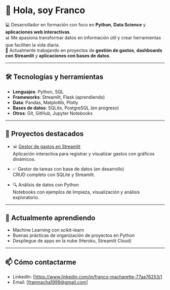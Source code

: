 # 👋 Hola, soy Franco

💻 Desarrollador en formación con foco en **Python**, **Data Science** y **aplicaciones web interactivas**.  
📊 Me apasiona transformar datos en información útil y crear herramientas que faciliten la vida diaria.  
🚀 Actualmente trabajando en proyectos de **gestión de gastos**, **dashboards con Streamlit** y **aplicaciones con bases de datos**.  

---

## 🛠️ Tecnologías y herramientas
- **Lenguajes**: Python, SQL  
- **Frameworks**: Streamlit, Flask (aprendiendo)  
- **Data**: Pandas, Matplotlib, Plotly  
- **Bases de datos**: SQLite, PostgreSQL (en progreso)  
- **Otros**: Git, GitHub, Jupyter Notebooks  

---

## 📂 Proyectos destacados
- 📊 [Gestor de gastos en Streamlit](https://github.com/franmacha1999/gestor-gastos)  
  Aplicación interactiva para registrar y visualizar gastos con gráficos dinámicos.  

- ✅ Gestor de tareas con base de datos (en desarrollo)  
  CRUD completo con SQLite y Streamlit.  

- 🔍 Análisis de datos con Python  
  Notebooks con ejemplos de limpieza, visualización y análisis exploratorio.  

---

## 🌱 Actualmente aprendiendo
- Machine Learning con scikit-learn  
- Buenas prácticas de organización de proyectos en Python  
- Despliegue de apps en la nube (Heroku, Streamlit Cloud)  

---

## 📫 Cómo contactarme
- LinkedIn: [https://www.linkedin.com/in/franco-macharette-77aa76253/]  
- Email: [franmacha1999@gmail.com]  
